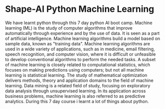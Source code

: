 # Shape-AI Python Machine Learning 
We have learnt python through this 7 day python AI boot camp.
Machine learning (ML) is the study of computer algorithms that improve automatically through
 experience and by the use of data. It is seen as a part of artificial intelligence.
 Machine learning algorithms build a model based on sample data, known as
 "training data".
 Machine learning algorithms are used in a wide variety of applications, such as in medicine,
 email filtering, speech recognition, and computer vision, where it is difficult or unfeasible
 to develop conventional algorithms to perform the needed tasks.
A subset of machine learning is closely related to computational statistics, which focuses 
on making predictions using computers; but not all machine learning
 is statistical learning. The study of mathematical optimization 
delivers methods, theory and application domains to the field 
of machine learning. Data mining is a related field of study,
focusing on exploratory data analysis through unsupervised learning.
 In its application across business problems, machine learning is
 also referred to as predictive analytics.
During this 7 day course i learnt a lot of things about python.
